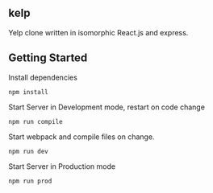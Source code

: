 ## kelp

Yelp clone written in isomorphic React.js and express.

## Getting Started

Install dependencies
```
npm install
```
Start Server in Development mode, restart on code change
```
npm run compile
```
Start webpack and compile files on change.
```
npm run dev
```
Start Server in Production mode
```
npm run prod

